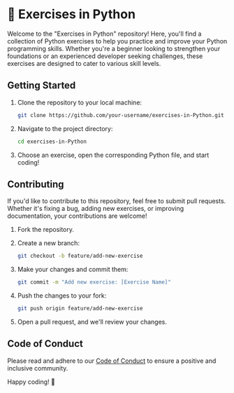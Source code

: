 # 🐍 Exercises in Python

Welcome to the "Exercises in Python" repository! Here, you'll find a collection of Python exercises to help you practice and improve your Python programming skills. Whether you're a beginner looking to strengthen your foundations or an experienced developer seeking challenges, these exercises are designed to cater to various skill levels.

## Getting Started

1. Clone the repository to your local machine:

    ```bash
    git clone https://github.com/your-username/exercises-in-Python.git
    ```

2. Navigate to the project directory:

    ```bash
    cd exercises-in-Python
    ```

3. Choose an exercise, open the corresponding Python file, and start coding!

## Contributing

If you'd like to contribute to this repository, feel free to submit pull requests. Whether it's fixing a bug, adding new exercises, or improving documentation, your contributions are welcome!

1. Fork the repository.
2. Create a new branch:

    ```bash
    git checkout -b feature/add-new-exercise
    ```

3. Make your changes and commit them:

    ```bash
    git commit -m "Add new exercise: [Exercise Name]"
    ```

4. Push the changes to your fork:

    ```bash
    git push origin feature/add-new-exercise
    ```

5. Open a pull request, and we'll review your changes.

## Code of Conduct

Please read and adhere to our [Code of Conduct](CODE_OF_CONDUCT.md) to ensure a positive and inclusive community.

Happy coding! 🚀
